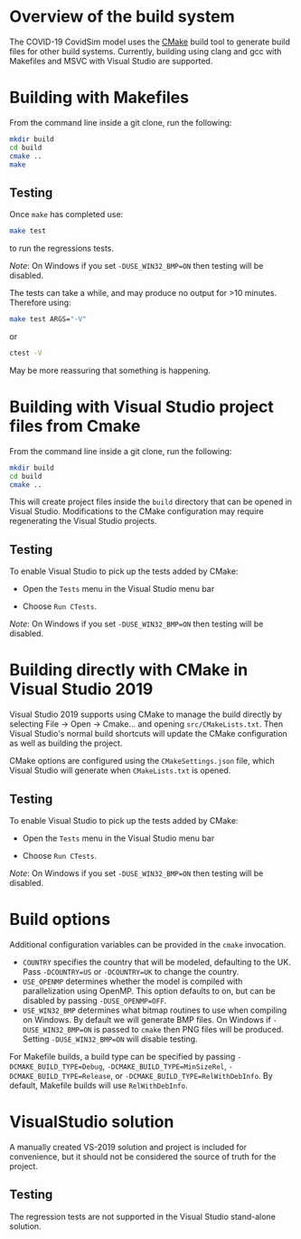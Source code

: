 # Overview of the build system
The COVID-19 CovidSim model uses the [CMake](www.cmake.org) build tool to generate build files for other build systems. Currently, building using clang and gcc with Makefiles and MSVC with Visual Studio are supported.

# Building with Makefiles
From the command line inside a git clone, run the following:
```sh
mkdir build
cd build
cmake ..
make
```

## Testing

Once `make` has completed use:

```sh
make test
```

to run the regressions tests.

*Note*: On Windows if you set `-DUSE_WIN32_BMP=ON` then testing will be
disabled.

The tests can take a while, and may produce no output for >10 minutes.
Therefore using:

```sh
make test ARGS="-V"
```

or

```sh
ctest -V
```

May be more reassuring that something is happening.

# Building with Visual Studio project files from Cmake
From the command line inside a git clone, run the following:
```sh
mkdir build
cd build
cmake ..
```

This will create project files inside the `build` directory that can be opened
in Visual Studio. Modifications to the CMake configuration may require
regenerating the Visual Studio projects.

## Testing

To enable Visual Studio to pick up the tests added by CMake:

 * Open the `Tests` menu in the Visual Studio menu bar

 * Choose `Run CTests`.

*Note*: On Windows if you set `-DUSE_WIN32_BMP=ON` then testing will be
disabled.

# Building directly with CMake in Visual Studio 2019

Visual Studio 2019 supports using CMake to manage the build directly by selecting File -> Open -> Cmake... and opening `src/CMakeLists.txt`. Then Visual Studio's normal build shortcuts will update the CMake configuration as well as building the project.

CMake options are configured using the `CMakeSettings.json` file, which Visual Studio will generate when `CMakeLists.txt` is opened.

## Testing

To enable Visual Studio to pick up the tests added by CMake:

 * Open the `Tests` menu in the Visual Studio menu bar

 * Choose `Run CTests`.

*Note*: On Windows if you set `-DUSE_WIN32_BMP=ON` then testing will be
disabled.

# Build options
Additional configuration variables can be provided in the `cmake` invocation.
- `COUNTRY` specifies the country that will be modeled, defaulting to the UK. Pass `-DCOUNTRY=US` or `-DCOUNTRY=UK` to change the country.
- `USE_OPENMP` determines whether the model is compiled with parallelization using OpenMP. This option defaults to on, but can be disabled by passing `-DUSE_OPENMP=OFF`.
- `USE_WIN32_BMP` determines what bitmap routines to use when compiling on
  Windows.  By default we will generate BMP files.  On Windows if
  `-DUSE_WIN32_BMP=ON` is passed to `cmake` then PNG files will be produced.
  Setting `-DUSE_WIN32_BMP=ON` will disable testing.

For Makefile builds, a build type can be specified by passing `-DCMAKE_BUILD_TYPE=Debug`, `-DCMAKE_BUILD_TYPE=MinSizeRel`, `-DCMAKE_BUILD_TYPE=Release`, or `-DCMAKE_BUILD_TYPE=RelWithDebInfo`. By default, Makefile builds will use `RelWithDebInfo`.

# VisualStudio solution
A manually created VS-2019 solution and project is included for convenience, but it should not be considered the source of truth for the project.

## Testing

The regression tests are not supported in the Visual Studio stand-alone
solution.
